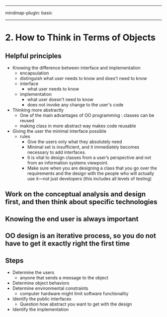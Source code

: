 
---

mindmap-plugin: basic

---

    
# 2. How to Think in Terms of Objects
## Helpful principles
- Knowing the difference between interface and implementation
  - encapsulation
  - distinguish what user needs to know and does't need to know
  - interface
    - what user needs to know
  - implementation
    - what user doesn't need to know
    - does not invoke any change to the user's code
- Thinking more abstractly
  - One of the main advantages of OO programming : classes can be reused
  - making class in more abstract way makes code reusable
- Giving the user the minimal interface possible
  - rules
    - Give the users only what they absolutely need
    - Minimal set is insufficient, and it immediately becomes necessary to add interfaces.
    - It is vital to design classes from a user’s perspective and not from an information systems viewpoint.
    - Make sure when you are designing a class that you go over the requirements and the design with the people who will actually use it—not just developers (this includes all levels of testing)
## Work on the conceptual analysis and design first, and then think about specific technologies
## Knowing the end user is always important
## OO design is an iterative process, so you do not have to get it exactly right the first time
## Steps
- Determine the users
  - anyone that sends a message to the object
- Determine object behaviors
- Determine environmental constraints
  - computer hardware might limit software functionality
- Identify the public interfaces
  - Question how abstract you want to get with the design
- Identify the implementation